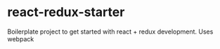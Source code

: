 # react-redux-starter
Boilerplate project to get started with react + redux development. Uses webpack 
